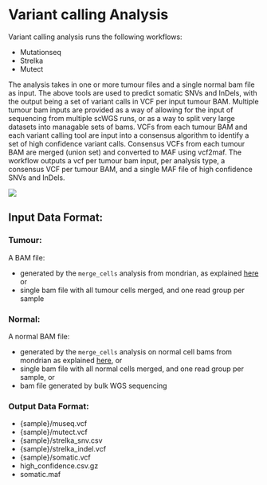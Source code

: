 # Variant calling Analysis

Variant calling analysis runs the following workflows:

- Mutationseq
- Strelka
- Mutect

The analysis takes in one or more tumour files and a single normal bam file as input.  The above tools are used to predict somatic SNVs and InDels, with the output being a set of variant calls in VCF per input tumour BAM.  Multiple tumour bam inputs are provided as a way of allowing for the input of sequencing from multiple scWGS runs, or as a way to split very large datasets into managable sets of bams.  VCFs from each tumour BAM and each variant calling tool are input into a consensus algorithm to identify a set of high confidence variant calls.  Consensus VCFs from each tumour BAM are merged (union set) and converted to MAF using vcf2maf.  The workflow outputs a vcf per tumour bam input, per analysis type, a consensus VCF per tumour BAM, and a single MAF file of high confidence SNVs and InDels.

![](https://lucid.app/publicSegments/view/863a76d0-b7ef-408c-bb08-07597fd9fda8/image.png)

## Input Data Format:

### Tumour:

A BAM file:
- generated by the `merge_cells` analysis from mondrian, as explained [here](data_formats/merged_library_bam.md) or
- single bam file with all tumour cells merged, and one read group per sample

### Normal:

A normal BAM file:
- generated by the `merge_cells` analysis on normal cell bams from mondrian as explained [here](data_formats/merged_library_bam.md), or
- single bam file with all normal cells merged, and one read group per sample, or
- bam file generated by bulk WGS sequencing

### Output Data Format:

- {sample}/museq.vcf
- {sample}/mutect.vcf
- {sample}/strelka_snv.csv
- {sample}/strelka_indel.vcf
- {sample}/somatic.vcf
- high_confidence.csv.gz
- somatic.maf
